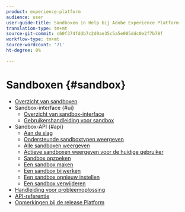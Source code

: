 ```yaml
---
product: experience-platform
audience: user
user-guide-title: Sandboxen in Help bij Adobe Experience Platform
translation-type: tm+mt
source-git-commit: c60f374fddb7c2d0ae35c5a5e085ddc0e2f7b78f
workflow-type: tm+mt
source-wordcount: '71'
ht-degree: 0%

---
```



# Sandboxen {#sandbox}

* [Overzicht van sandboxen](home.md)
* Sandbox-interface {#ui}
   * [Overzicht van sandbox-interface](ui/overview.md)
   * [Gebruikershandleiding voor sandbox](ui/user-guide.md)
* Sandbox-API {#api}
   * [Aan de slag](api/getting-started.md)
   * [Ondersteunde sandboxtypen weergeven](api/list-sandbox-types.md)
   * [Alle sandboxen weergeven](api/list-all-sandboxes.md)
   * [Actieve sandboxen weergeven voor de huidige gebruiker](api/list-active-sandboxes.md)
   * [Sandbox opzoeken](api/look-up-sandbox.md)
   * [Een sandbox maken](api/create-sandbox.md)
   * [Een sandbox bijwerken](api/update-sandbox.md)
   * [Een sandbox opnieuw instellen](api/reset-sandbox.md)
   * [Een sandbox verwijderen](api/delete-sandbox.md)
* [Handleiding voor probleemoplossing](troubleshooting-guide.md)
* [API-referentie](https://www.adobe.io/apis/experienceplatform/home/api-reference.html#!acpdr/swagger-specs/sandbox-api.yaml)
* [Opmerkingen bij de release Platform](https://www.adobe.com/go/platform-release-notes-en)